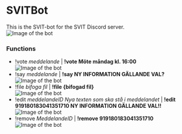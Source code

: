 # SVITBot
This is the SVIT-bot for the SVIT Discord server.<br>
![Image of the bot](https://o11.se/botten_nya.PNG)
### Functions
* !vote _meddelande_ | __!vote Möte måndag kl. 16:00__<br>
  ![Image of the bot](https://i.imgur.com/NLDSaAb.png)
* !say _meddelande_ | __!say NY INFORMATION GÄLLANDE VAL?__<br>
![Image of the bot](https://i.imgur.com/2oflfP1.png)
* !file _bifoga fil_ | __!file {bifogad fil}__<br>
![Image of the bot](https://i.imgur.com/TX39DL7.png)
* !edit _meddelandeID_ _Nya texten som ska stå i meddelandet_ | __!edit 919180183041351710 NY INFORMATION GÄLLANDE VAL!!__<br>
![Image of the bot](https://i.imgur.com/aQSEeck.png)
* !remove _MeddelandeID_ | __!remove 919180183041351710__<br>
![Image of the bot](https://i.imgur.com/nzLzaXg.png)
